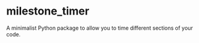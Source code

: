 # milestone_timer

A minimalist Python package to allow you to time different sections of your code.


